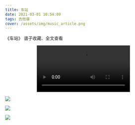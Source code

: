 ```yaml
---
title: 车站
date: 2021-03-01 10:54:09
tags: 吉他谱
cover: /assets/img/music_article.png
---
```


《车站》
谱子收藏、全文查看<!--more-->

<video src="https://files.yournotes.cn/video/%E8%BD%A6%E7%AB%99.mp4" controls="controls" autoplay="autoplay" style="max-width:100%;display:block;margin-left:auto;margin-right:auto;">您的浏览器不支持视频标签</video>

![](https://gitee.com/Jasper-zh/blogImage/raw/master/%E8%BD%A6%E7%AB%99%EF%BC%88%E5%90%89%E4%BB%96%E8%B0%B1%EF%BC%89/%E8%BD%A6%E7%AB%991.jpg)

![](https://gitee.com/Jasper-zh/blogImage/raw/master/%E8%BD%A6%E7%AB%99%EF%BC%88%E5%90%89%E4%BB%96%E8%B0%B1%EF%BC%89/%E8%BD%A6%E7%AB%992.jpg)

![](https://gitee.com/Jasper-zh/blogImage/raw/master/%E8%BD%A6%E7%AB%99%EF%BC%88%E5%90%89%E4%BB%96%E8%B0%B1%EF%BC%89/%E8%BD%A6%E7%AB%993.jpg)
